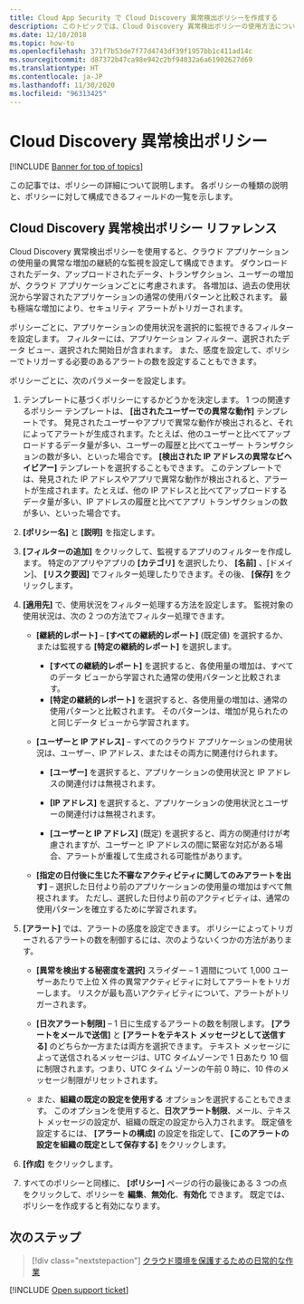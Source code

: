 ```yaml
---
title: Cloud App Security で Cloud Discovery 異常検出ポリシーを作成する
description: このトピックでは、Cloud Discovery 異常検出ポリシーの使用方法について説明します。
ms.date: 12/10/2018
ms.topic: how-to
ms.openlocfilehash: 371f7b53de7f77d4743df39f1957bb1c411ad14c
ms.sourcegitcommit: d87372b47ca98e942c2bf94032a6a61902627d69
ms.translationtype: HT
ms.contentlocale: ja-JP
ms.lasthandoff: 11/30/2020
ms.locfileid: "96313425"
---
```

# <a name="cloud-discovery-anomaly-detection-policy"></a>Cloud Discovery 異常検出ポリシー

[!INCLUDE [Banner for top of topics](includes/banner.md)]

この記事では、ポリシーの詳細について説明します。 各ポリシーの種類の説明と、ポリシーに対して構成できるフィールドの一覧を示します。

## <a name="cloud-discovery-anomaly-detection-policy-reference"></a>Cloud Discovery 異常検出ポリシー リファレンス

Cloud Discovery 異常検出ポリシーを使用すると、クラウド アプリケーションの使用量の異常な増加の継続的な監視を設定して構成できます。 ダウンロードされたデータ、アップロードされたデータ、トランザクション、ユーザーの増加が、クラウド アプリケーションごとに考慮されます。 各増加は、過去の使用状況から学習されたアプリケーションの通常の使用パターンと比較されます。 最も極端な増加により、セキュリティ アラートがトリガーされます。

ポリシーごとに、アプリケーションの使用状況を選択的に監視できるフィルターを設定します。 フィルターには、アプリケーション フィルター、選択されたデータ ビュー、選択された開始日が含まれます。 また、感度を設定して、ポリシーでトリガーする必要のあるアラートの数を設定することもできます。

ポリシーごとに、次のパラメーターを設定します。

1. テンプレートに基づくポリシーにするかどうかを決定します。 1 つの関連するポリシー テンプレートは、 **[出されたユーザーでの異常な動作]** テンプレートです。 発見されたユーザーやアプリで異常な動作が検出されると、それによってアラートが生成されます。たとえば、他のユーザーと比べてアップロードするデータ量が多い、ユーザーの履歴と比べてユーザー トランザクションの数が多い、といった場合です。 **[検出された IP アドレスの異常なビヘイビアー]** テンプレートを選択することもできます。 このテンプレートでは、発見された IP アドレスやアプリで異常な動作が検出されると、アラートが生成されます。たとえば、他の IP アドレスと比べてアップロードするデータ量が多い、IP アドレスの履歴と比べてアプリ トランザクションの数が多い、といった場合です。

2. **[ポリシー名]** と **[説明]** を指定します。

3. **[フィルターの追加]** をクリックして、監視するアプリのフィルターを作成します。
   特定のアプリやアプリの **[カテゴリ]** を選択したり、 **[名前]** 、[ドメイン]、 **[リスク要因]** でフィルター処理したりできます。その後、 **[保存]** をクリックします。

4. **[適用先]** で、使用状況をフィルター処理する方法を設定します。 監視対象の使用状況は、次の 2 つの方法でフィルター処理できます。

    - **[継続的レポート]** – **[すべての継続的レポート]** (既定値) を選択するか、または監視する **[特定の継続的レポート]** を選択します。

        - **[すべての継続的レポート]** を選択すると、各使用量の増加は、すべてのデータ ビューから学習された通常の使用パターンと比較されます。
        - **[特定の継続的レポート]** を選択すると、各使用量の増加は、通常の使用パターンと比較されます。 そのパターンは、増加が見られたのと同じデータ ビューから学習されます。

    - **[ユーザーと IP アドレス]** – すべてのクラウド アプリケーションの使用状況は、ユーザー、IP アドレス、またはその両方に関連付けられます。

        - **[ユーザー]** を選択すると、アプリケーションの使用状況と IP アドレスの関連付けは無視されます。

        - **[IP アドレス]** を選択すると、アプリケーションの使用状況とユーザーの関連付けは無視されます。

        - **[ユーザーと IP アドレス]** (既定) を選択すると、両方の関連付けが考慮されますが、ユーザーと IP アドレスの間に緊密な対応がある場合、アラートが重複して生成される可能性があります。

    - **[指定の日付後に生じた不審なアクティビティに関してのみアラートを出す]** – 選択した日付より前のアプリケーションの使用量の増加はすべて無視されます。 ただし、選択した日付より前のアクティビティは、通常の使用パターンを確立するために学習されます。

5. **[アラート]** では、アラートの感度を設定できます。 ポリシーによってトリガーされるアラートの数を制御するには、次のようないくつかの方法があります。

    - **[異常を検出する秘密度を選択]** スライダー – 1 週間について 1,000 ユーザーあたりで上位 X 件の異常アクティビティに対してアラートをトリガーします。 リスクが最も高いアクティビティについて、アラートがトリガーされます。

    - **[日次アラート制限]** – 1 日に生成するアラートの数を制限します。 **[アラートをメールで送信]** と **[アラートをテキスト メッセージとして送信する]** のどちらか一方または両方を選択できます。 テキスト メッセージによって送信されるメッセージは、UTC タイムゾーンで 1 日あたり 10 個に制限されます。つまり、UTC タイム ゾーンの午前 0 時に、10 件のメッセージ制限がリセットされます。

    - また、**組織の既定の設定を使用する** オプションを選択することもできます。 このオプションを使用すると、**日次アラート制限**、メール、テキスト メッセージの設定が、組織の既定の設定から入力されます。 既定値を設定するには、 **[アラートの構成]** の設定を指定して、 **[このアラートの設定を組織の既定として保存する]** をクリックします。

6. **[作成]** をクリックします。

7. すべてのポリシーと同様に、 **[ポリシー]** ページの行の最後にある 3 つの点をクリックして、ポリシーを **編集**、**無効化**、**有効化** できます。 既定では、ポリシーを作成すると有効になります。

## <a name="next-steps"></a>次のステップ

> [!div class="nextstepaction"]
> [クラウド環境を保護するための日常的な作業](daily-activities-to-protect-your-cloud-environment.md)

[!INCLUDE [Open support ticket](includes/support.md)]

